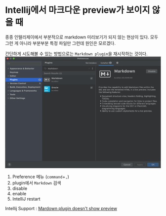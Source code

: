 # Intellij에서 마크다운 preview가 보이지 않을 때
종종 인텔리제이에서 부분적으로 markdown 미리보기가 되지 않는 현상이 있다. 모두 그런 게 아니라 부분부분 특정 파일만 그런데 원인은 모르겠다.

간단하게 시도해볼 수 있는 방법으로는 `Markdown plugin`을 재시작하는 것이다.
![](./images/1.png)
1. Preference 메뉴 (`command`+`,`)
2. plugin에서 `Markdown` 검색
3. disable
4. enable
5. IntelliJ restart

Intellij Support : [Mardown plugin doesn't show preview](https://intellij-support.jetbrains.com/hc/en-us/community/posts/360003498520-Mardown-plugin-doesn-t-show-preview)